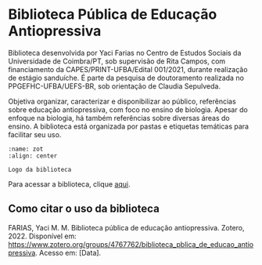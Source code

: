 # Biblioteca Pública de Educação Antiopressiva

Biblioteca desenvolvida por Yaci Farias no Centro de Estudos Sociais da Universidade de Coimbra/PT, sob supervisão de Rita Campos, com financiamento da CAPES/PRINT-UFBA/Edital 001/2021, durante realização de estágio sanduíche. É parte da pesquisa de doutoramento realizada no PPGEFHC-UFBA/UEFS-BR, sob orientação de Claudia Sepulveda.

Objetiva organizar, caracterizar e disponibilizar ao público, referências sobre educação antiopressiva, com foco no ensino de biologia. Apesar do enfoque na biologia, há também referências sobre diversas áreas do ensino. A biblioteca está organizada por pastas e etiquetas temáticas para facilitar seu uso. 

```{figure} ./imgs/zot.png
:name: zot
:align: center

Logo da biblioteca
```

Para acessar a biblioteca, clique [aqui](https://www.zotero.org/groups/4767762/biblioteca_pblica_de_educao_antiopressiva).


## Como citar o uso da biblioteca

FARIAS, Yaci M. M. Biblioteca pública de educação antiopressiva. Zotero, 2022. Disponível em: https://www.zotero.org/groups/4767762/biblioteca_pblica_de_educao_antiopressiva. Acesso em: [Data].
